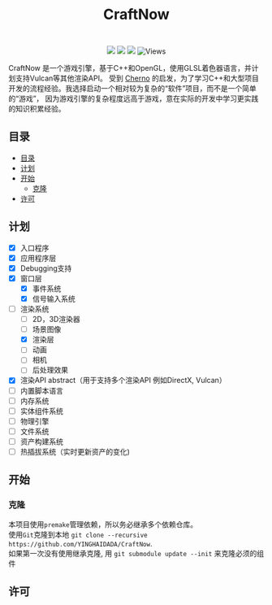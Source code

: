 <p align="center">
  <h1 align="center" style="margin: 0 auto 0 auto;">CraftNow</h1>
</p>
<br>
<p align="center">
  <img src="https://img.shields.io/github/contributors/yinghaidada/CraftNow?color=0088f&style=for-the-badge&logo=github">
  <img src="https://img.shields.io/github/issues/yinghaidada/CraftNow?color=4682f2&style=for-the-badge&logo=github">
  <img src="https://img.shields.io/github/stars/yinghaidada/CraftNow?color=f7bb05&style=for-the-badge&logo=github">
  <img alt="Views" src="https://komarev.com/ghpvc/?username=CraftNow&color=22d495&label=Views&style=for-the-badge">
<p>

CraftNow 是一个游戏引擎，基于C++和OpenGL，使用GLSL着色器语言，并计划支持Vulcan等其他渲染API。
受到 [Cherno](https://github.com/TheCherno) 的启发，为了学习C++和大型项目开发的流程经验。我选择启动一个相对较为复杂的“软件”项目，而不是一个简单的“游戏”，
因为游戏引擎的复杂程度远高于游戏，意在实际的开发中学习更实践的知识积累经验。

## 目录

- [目录](#目录)
- [计划](#计划)
- [开始](#开始)
  - [克隆](#克隆)
- [许可](#许可)


## 计划

- [x] 入口程序
- [x] 应用程序层
- [x] Debugging支持
- [x] 窗口层
    - [x] 事件系统
    - [x] 信号输入系统
- [ ] 渲染系统
    - [ ] 2D，3D渲染器
    - [ ] 场景图像
    - [x] 渲染层
    - [ ] 动画
    - [ ] 相机
    - [ ] 后处理效果
- [x] 渲染API abstract（用于支持多个渲染API 例如DirectX, Vulcan）
- [ ] 内置脚本语言
- [ ] 内存系统
- [ ] 实体组件系统
- [ ] 物理引擎
- [ ] 文件系统
- [ ] 资产构建系统
- [ ] 热插拔系统（实时更新资产的变化)

## 开始

### 克隆
本项目使用`premake`管理依赖，所以务必继承多个依赖仓库。  
使用`Git`克隆到本地 `git clone --recursive https://github.com/YINGHAIDADA/CraftNow`.  
如果第一次没有使用继承克隆, 用 `git submodule update --init` 来克隆必须的组件


## 许可

